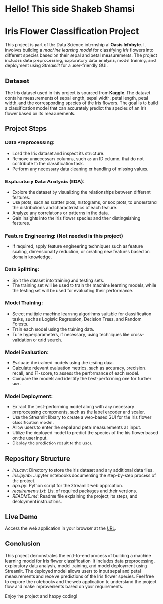# Hello! This side Shakeb Shamsi

# Iris Flower Classification Project
This project is part of the Data Science internship at **Oasis Infobyte**. It involves building a _machine learning model_ for classifying _Iris_ flowers into different species based on their sepal and petal measurements. 
The project includes data preprocessing, exploratory data analysis, model training, and deployment using _Streamlit_ for a user-friendly GUI.

## Dataset
The Iris dataset used in this project is sourced from **Kaggle**. The dataset contains measurements of sepal length, sepal width, petal length, petal width, and the corresponding species of the Iris flowers. The goal is to build a classification model that can accurately predict the species of an Iris flower based on its measurements.

## Project Steps
### Data Preprocessing:

+ Load the Iris dataset and inspect its structure.
+ Remove unnecessary columns, such as an ID column, that do not contribute to the classification task.
+ Perform any necessary data cleaning or handling of missing values.

### Exploratory Data Analysis (EDA):

+ Explore the dataset by visualizing the relationships between different features.
+ Use plots, such as scatter plots, histograms, or box plots, to understand the distributions and characteristics of each feature.
+ Analyze any correlations or patterns in the data.
+ Gain insights into the Iris flower species and their distinguishing features.

### Feature Engineering: (Not needed in this project)

+ If required, apply feature engineering techniques such as feature scaling, dimensionality reduction, or creating new features based on domain knowledge.


### Data Splitting:

+ Split the dataset into training and testing sets.
+ The training set will be used to train the machine learning models, while the testing set will be used for evaluating their performance.

### Model Training:

+ Select multiple machine learning algorithms suitable for classification tasks, such as Logistic Regression, Decision Trees, and Random Forests.
+ Train each model using the training data.
+ Tune hyperparameters, if necessary, using techniques like cross-validation or grid search.

### Model Evaluation:

+ Evaluate the trained models using the testing data.
+ Calculate relevant evaluation metrics, such as accuracy, precision, recall, and F1-score, to assess the performance of each model.
+ Compare the models and identify the best-performing one for further use.

### Model Deployment:

+ Extract the best-performing model along with any necessary preprocessing components, such as the label encoder and scaler.
+ Use the Streamlit library to create a web-based GUI for the Iris flower classification model.
+ Allow users to enter the sepal and petal measurements as input.
+ Utilize the deployed model to predict the species of the Iris flower based on the user input.
+ Display the prediction result to the user.


## Repository Structure
+ *iris.csv*: Directory to store the Iris dataset and any additional data files.
+ _iris.ipynb_: Jupyter notebooks documenting the step-by-step process of the project.
+ _app.py_: Python script for the Streamlit web application.
+ _requirements.txt_: List of required packages and their versions.
+ _README.md_: Readme file explaining the project, its steps, and deployment instructions.

## Live Demo
Access the web application in your browser at the [URL](https://irisflowerclassification-shakebshamsi.streamlit.app/).


## Conclusion
This project demonstrates the end-to-end process of building a machine learning model for Iris flower classification. It includes data preprocessing, exploratory data analysis, model training, and model deployment using Streamlit. The deployed model allows users to input sepal and petal measurements and receive predictions of the Iris flower species. Feel free to explore the notebooks and the web application to understand the project flow and make improvements based on your requirements.



Enjoy the project and happy coding!
